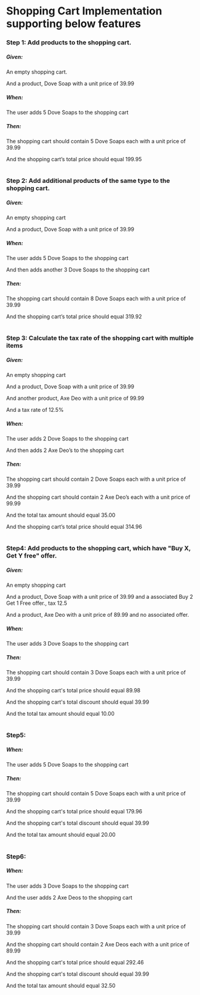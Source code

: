 # Shopping Cart Implementation supporting below features

### Step 1: Add products to the shopping cart.

##### Given:

An empty shopping cart.

And a product, Dove Soap with a unit price of 39.99

##### When:

The user adds 5 Dove Soaps to the shopping cart

##### Then:

The shopping cart should contain 5 Dove Soaps each with a unit price of 39.99

And the shopping cart’s total price should equal 199.95

# 

### Step 2: Add additional products of the same type to the shopping cart.

##### Given:

An empty shopping cart

And a product, Dove Soap with a unit price of 39.99

##### When:

The user adds 5 Dove Soaps to the shopping cart

And then adds another 3 Dove Soaps to the shopping cart

##### Then:

The shopping cart should contain 8 Dove Soaps each with a unit price of 39.99

And the shopping cart’s total price should equal 319.92

#

### Step 3: Calculate the tax rate of the shopping cart with multiple items

##### Given:

An empty shopping cart

And a product, Dove Soap with a unit price of 39.99

And another product, Axe Deo with a unit price of 99.99

And a tax rate of 12.5%

##### When:

The user adds 2 Dove Soaps to the shopping cart

And then adds 2 Axe Deo’s to the shopping cart

##### Then:

The shopping cart should contain 2 Dove Soaps each with a unit price of 39.99

And the shopping cart should contain 2 Axe Deo’s each with a unit price of 99.99

And the total tax amount should equal 35.00

And the shopping cart’s total price should equal 314.96

#

### Step4: Add products to the shopping cart, which have "Buy X, Get Y free" offer.

##### Given:

An empty shopping cart

And a product, Dove Soap with a unit price of 39.99 and a associated Buy 2 Get 1 Free offer., tax 12.5

And a product, Axe Deo with a unit price of 89.99 and no associated offer.

##### When:

The user adds 3 Dove Soaps to the shopping cart

##### Then:

The shopping cart should contain 3 Dove Soaps each with a unit price of 39.99

And the shopping cart's total price should equal 89.98

And the shopping cart's total discount should equal 39.99

And the total tax amount should equal 10.00

#

### Step5:

##### When:

The user adds 5 Dove Soaps to the shopping cart

##### Then:

The shopping cart should contain 5 Dove Soaps each with a unit price of 39.99

And the shopping cart's total price should equal 179.96

And the shopping cart's total discount should equal 39.99

And the total tax amount should equal 20.00

#

### Step6:

##### When:

The user adds 3 Dove Soaps to the shopping cart

And the user adds 2 Axe Deos to the shopping cart

##### Then:

The shopping cart should contain 3 Dove Soaps each with a unit price of 39.99

And the shopping cart should contain 2 Axe Deos each with a unit price of 89.99

And the shopping cart's total price should equal 292.46

And the shopping cart's total discount should equal 39.99

And the total tax amount should equal 32.50
